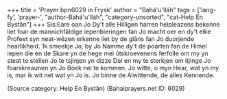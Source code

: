 +++
title = 'Prayer bpn6029 in Frysk'
author = "Bahá'u'lláh"
tags = ['lang-fy', 'prayer-', "author-Bahá'u'lláh", "category-unsorted", "cat-Help En Bystân"]
+++
Sis:Eare oan Jo Dy't alle Hilligen harren helpleazens bekenne liet foar de mannichfâldige iepenbieringen fan Jo macht oer en dy't elke Profeet syn neat-wêzen erkenne liet by de glâns fan Jo duorjende hearlikheid. 1k smeekje Jo, by Jo Namme dy't de poarten fan de Himel iepen die en de Skare yn de hege mei útskroevenens ferfolle om my yn steat te stellen Jo te tsjinjen yn dizze Dei en my te sterkjen om itjinge Jo foarskreaunen yn Jo Boek nei te kommen. Jo witte, o myn Hear, wat yn my is, mar ik wit net wat yn Jo is.
Jo binne de Alwittende, de alles Kennende.

(Source category: Help En Bystân)
(Bahaiprayers.net ID: 6029)
